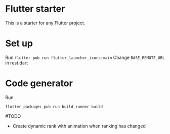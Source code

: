 # Flutter starter

This is a starter for any Flutter project.

# Set up

Run `flutter pub run flutter_launcher_icons:main`
Change `BASE_REMOTE_URL` in rest.dart

# Code generator
Run 
```
flutter packages pub run build_runner build
```

#TODO 

- Create dynamic rank with animation when ranking has changed

